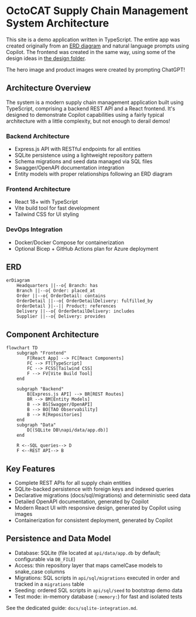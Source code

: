 # OctoCAT Supply Chain Management System Architecture

This site is a demo application written in TypeScript. The entire app was created originally from an [ERD diagram](../api/ERD.png) and natural language prompts using Copilot. The frontend was created in the same way, using some of the design ideas in [the design folder](./design/).

The hero image and product images were created by prompting ChatGPT!

## Architecture Overview

The system is a modern supply chain management application built using TypeScript, comprising a backend REST API and a React frontend. It's designed to demonstrate Copilot capabilities using a fairly typical architecture with a little complexity, but not enough to derail demos!

### Backend Architecture
- Express.js API with RESTful endpoints for all entities
- SQLite persistence using a lightweight repository pattern
- Schema migrations and seed data managed via SQL files
- Swagger/OpenAPI documentation integration
- Entity models with proper relationships following an ERD diagram

### Frontend Architecture
- React 18+ with TypeScript
- Vite build tool for fast development
- Tailwind CSS for UI styling

### DevOps Integration
- Docker/Docker Compose for containerization
- Optional Bicep + GitHub Actions plan for Azure deployment

## ERD

```mermaid
erDiagram
    Headquarters ||--o{ Branch: has
    Branch ||--o{ Order: placed_at
    Order ||--o{ OrderDetail: contains
    OrderDetail ||--o{ OrderDetailDelivery: fulfilled_by
    OrderDetail }|--|| Product: references
    Delivery ||--o{ OrderDetailDelivery: includes
    Supplier ||--o{ Delivery: provides
```

## Component Architecture

```mermaid
flowchart TD
    subgraph "Frontend"
        F[React App] --> FC[React Components]
        FC --> FT[TypeScript]
        FC --> FCSS[Tailwind CSS]
        F --> FV[Vite Build Tool]
    end
    
    subgraph "Backend"
        B[Express.js API] --> BR[REST Routes]
        BR --> BM[Entity Models]
        B --> BS[Swagger/OpenAPI]
        B --> BO[TAO Observability]
        B --> R[Repositories]
    end
    subgraph "Data"
        D[(SQLite DB\napi/data/app.db)]
    end

    R <--SQL queries--> D
    F <--REST API--> B
```

## Key Features

- Complete REST APIs for all supply chain entities
- SQLite-backed persistence with foreign keys and indexed queries
- Declarative migrations (docs/sql/migrations) and deterministic seed data
- Detailed OpenAPI documentation, generated by Copilot
- Modern React UI with responsive design, generated by Copilot using images
- Containerization for consistent deployment, generated by Copilot

## Persistence and Data Model

- Database: SQLite (file located at `api/data/app.db` by default; configurable via `DB_FILE`)
- Access: thin repository layer that maps camelCase models to snake_case columns
- Migrations: SQL scripts in `api/sql/migrations` executed in order and tracked in a `migrations` table
- Seeding: ordered SQL scripts in `api/sql/seed` to bootstrap demo data
- Test mode: in-memory database (`:memory:`) for fast and isolated tests

See the dedicated guide: `docs/sqlite-integration.md`.